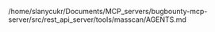 /home/slanycukr/Documents/MCP_servers/bugbounty-mcp-server/src/rest_api_server/tools/masscan/AGENTS.md